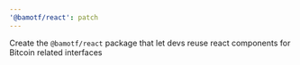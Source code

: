 ```yaml
---
'@bamotf/react': patch
---
```


Create the `@bamotf/react` package that let devs reuse react components for
Bitcoin related interfaces
